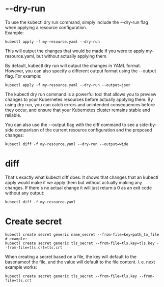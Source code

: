 # --dry-run
To use the kubectl dry run command, simply include the --dry-run flag when applying a resource configuration.<br>
Example:
```
kubectl apply -f my-resource.yaml --dry-run
```
This will output the changes that would be made if you were to apply my-resource.yaml, but without actually applying them.<br>

By default, kubectl dry run will output the changes in YAML format. However, you can also specify a different output format using the --output flag. For example:
```
kubectl apply -f my-resource.yaml --dry-run --output=json
```
The kubectl dry run command is a powerful tool that allows you to preview changes to your Kubernetes resources before actually applying them. By using dry run, you can catch errors and unintended consequences before they occur, and ensure that your Kubernetes cluster remains stable and reliable.<br>

You can also use the --output flag with the diff command to see a side-by-side comparison of the current resource configuration and the proposed changes:
```
kubectl diff -f my-resource.yaml --dry-run --output=wide
```

# diff
That's exactly what kubectl diff does: It shows that changes that an kubectl apply would make if we apply them but without actually making any changes. If there's no actual change it will just return a 0 as an exit code without any output:<br>
```
kubectl diff -f my-resource.yaml
```

# Create secret

```
kubectl create secret generic name_secret --from-file=key=path_to_file
# example:
kubectl create secret generic tls_secret --from-file=tls.key=tls.key --from-file=tls.crt=tls.crt
```
When creating a secret based on a file, the key will default to the basenameof the file, and the value will default to the file content.
I. e. next example works:
```
kubectl create secret generic tls_secret --from-file=tls.key --from-file=tls.crt
```
